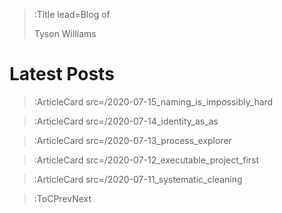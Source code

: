 > :Title lead=Blog of
>
> Tyson Williams

# Latest Posts

> :ArticleCard src=/2020-07-15_naming_is_impossibly_hard

> :ArticleCard src=/2020-07-14_identity_as_as

> :ArticleCard src=/2020-07-13_process_explorer

> :ArticleCard src=/2020-07-12_executable_project_first

> :ArticleCard src=/2020-07-11_systematic_cleaning

> :ToCPrevNext